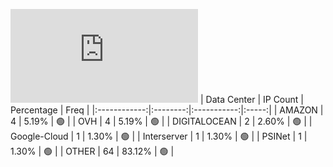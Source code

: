 ![Diagramm](https://github.com/obajay/StateSync-snapshots/blob/main/Projects/Sge/1/README.md)
| Data Center | IP Count | Percentage | Freq |
|:------------:|:--------:|:-----------:|:-----:|
| AMAZON | 4 | 5.19% | 🟢 |
| OVH | 4 | 5.19% | 🟢 |
| DIGITALOCEAN | 2 | 2.60% | 🟢 |
| Google-Cloud | 1 | 1.30% | 🟢 |
| Interserver | 1 | 1.30% | 🟢 |
| PSINet | 1 | 1.30% | 🟢 |
| OTHER | 64 | 83.12% | 🟢 |